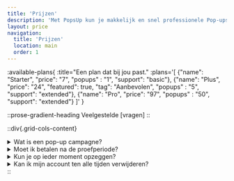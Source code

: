 ```yaml
---
title: 'Prijzen'
description: 'Met PopsUp kun je makkelijk en snel professionele Pop-ups bouwen en integreren in je website, webshop of webapplicatie.'
layout: price
navigation:
  title: 'Prijzen'
  location: main
  order: 1
---
```


:available-plans{
:title="Een plan dat bij jou past."
:plans='[
{"name": "Starter", "price": "7", "popups" : "1", "support": "basic"},
{"name": "Plus", "price": "24", "featured": true, "tag": "Aanbevolen", "popups" : "5", "support": "extended"},
{"name": "Pro", "price": "97", "popups" : "50", "support": "extended"}
]'
}

::prose-gradient-heading
Veelgestelde [vragen]
::

::div{.grid-cols-content}

<details>
<summary>Wat is een pop-up campagne?</summary>
Een pop-up of pop-up formulier refereert naar een pop-up campagne. Binnen PopsUp kun je verschillende pop-up campagnes tegelijkertijd laten draaien. Deze kun je live of offline zetten.
</details>

<details>
<summary>Moet ik betalen na de proefperiode?</summary>
Om van de functionaliteiten gebruik te blijven maken raden we aan om een plan te kiezen. Als je dit niet doet zal je pop-up campagne offline worden gezet en kun je geen nieuwe campagnes toevoegen. Wel kun je je huidige campagne blijven bewerken.
</details>

<details>
<summary>Kun je op ieder moment opzeggen?</summary>
Ja, je kunt op elk moment je abonnement opzeggen. Je blijft toegang houden tot je account.
</details>

<details>
<summary>Kan ik mijn account ten alle tijden verwijderen?</summary>
Ja, jij blijft eigenaar van jouw gegevens. Je kunt op ieder gewenst moment jouw account verwijderen. Inactieve accounts krijgen na 6 maanden geen activiteit een melding en worden de maand erop automatisch verwijderd.
</details>
::
